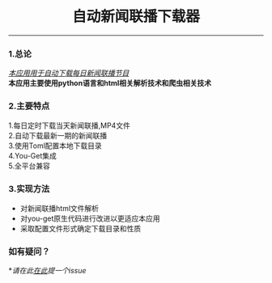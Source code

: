 
# <center>自动新闻联播下载器</center>
***  
### 1.总论  
<u>*本应用用于自动下载每日新闻联播节目*</u>    
**本应用主要使用python语言和html相关解析技术和爬虫相关技术**   
### 2.主要特点
1.每日定时下载当天新闻联播,MP4文件   
2.自动下载最新一期的新闻联播  
3.使用Toml配置本地下载目录  
4.You-Get集成  
5.全平台兼容
<font face = "楷体" color="orange" size= 4>  
</font>  


### 3.实现方法
* 对新闻联播html文件解析
* 对you-get原生代码进行改进以更适应本应用
* 采取配置文件形式确定下载目录和性质
### 如有疑问？
**请在此[在此](https://github.com/xiexuan-lang/news-Download/issues)提一个issue*
